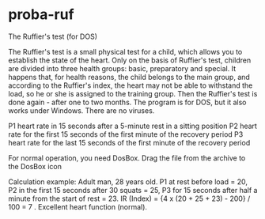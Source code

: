 # proba-ruf
The Ruffier's test (for DOS)

The Ruffier's test is a small physical test for a child, which allows you to establish the state of the heart. Only on the basis of Ruffier's test, children are divided into three health groups: basic, preparatory and special. It happens that, for health reasons, the child belongs to the main group, and according to the Ruffier's index, the heart may not be able to withstand the load, so he or she is assigned to the training group. Then the Ruffier's test is done again - after one to two months. The program is for DOS, but it also works under Windows. There are no viruses.

P1 heart rate in 15 seconds after a 5-minute rest in a sitting position
P2 heart rate for the first 15 seconds of the first minute of the recovery period
P3 heart rate for the last 15 seconds of the first minute of the recovery period

For normal operation, you need DosBox. Drag the file from the archive to the DosBox icon

Calculation example:
Adult man, 28 years old. P1 at rest before load = 20, P2 in the first 15 seconds after 30 squats = 25, P3 for 15 seconds after half a minute from the start of rest = 23. IR (Index) = {4 x (20 + 25 + 23) - 200} / 100 = 7 . Excellent heart function (normal).
